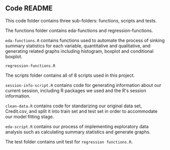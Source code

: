 ## Code README

This code folder contains three sub-folders: functions, scripts and tests. 

The functions folder contains eda-functions and regression-functions.
  
  `eda-functions.R` contains functions used to automate the process of sinking summary statistics for each variable, quantitative and qualitative, and generating related graphs including histogram, boxplot and conditional boxplot. 
  
  `regression-functions.R`
  
The scripts folder contains all of 8 scripts used in this project.
  
  `session-info-script.R` contains code for generating information about our current session, including R packages we used and the R's session information.  
 
  `clean-data.R` contains code for standarizing our original data set, Credit.csv, and split it into train set and test set in order to accommodate our model fitting stage. 
 
  `eda-script.R` contains our process of implementing exploratory data analysis such as calculating summary statistics and generate graphs. 

The test folder contains unit test for `regression functions.R`. 
